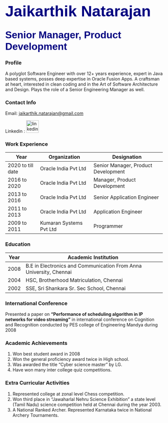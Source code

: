 # <span style="color:navy; font-family:Arial; font-size:1.75em;">Jaikarthik Natarajan</span>
## <span style="color:navy; font-family:Arial; font-size:1.5em;">Senior Manager, Product Development</span>

### Profile


 A polyglot Software Engineer with over 12+ years experience, expert in Java based systems, posses deep expertise in Oracle Fusion Apps. A craftsman at heart, interested in clean coding and in the Art of Software Architecture and Design. Plays the role of a Senior Engineering Manager as well.

### Contact Info

Email: jaikarthik.natarajan@gmail.com

Linkedin : [<img src='https://cdn.jsdelivr.net/npm/simple-icons@3.0.1/icons/linkedin.svg' alt='linkedin' height='40'>](https://www.linkedin.com/in/jaikarthik-natarajan/)  

### Work Experience

| Year | Organization | Designation |
| ---- |--------------|-------------|
| 2020 to till date | Oracle India Pvt Ltd | Senior Manager, Product Development|
| 2016 to 2020 | Oracle India Pvt Ltd | Manager, Product Development|
| 2013 to 2016 | Oracle India Pvt Ltd | Senior Application Engineer|
| 2011 to 2013 | Oracle India Pvt Ltd | Application Engineer|
| 2009 to 2011 | Kumaran Systems Pvt Ltd| Programmer|

### Education

| Year | Academic Institution |
| ---- | --------------|
| 2008 | B.E in Electronics and Communication From Anna University, Chennai|
| 2004 | HSC, Brotherhood Matriculation, Chennai|
| 2002 | SSE, Sri Shankara Sr. Sec School, Chennai|

### International Conference

Presented a paper on **“Performance of scheduling algorithm in IP networks
for video streaming”** in international conference on Cognition and Recognition
conducted by PES college of Engineering Mandya during 2008

### Academic Achievements

1. Won best student award in 2008
2. Won the general proficiency award twice in High school.
3. Was awarded the title “Cyber science master” by LG.
4. Have won many inter college quiz competitions.

### Extra Curricular Activities

1. Represented college at zonal level Chess competition.
2. Won third place in “Jawaharlal Nehru Science Exhibition” a state level (Tamil Nadu) science competition held at Chennai during the year 2003.
3. A National Ranked Archer. Represented Karnataka twice in National Archery Tournaments.
